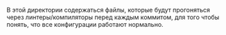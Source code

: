 В этой директории содержаться файлы, которые будут прогоняться через линтеры/компиляторы
перед каждым коммитом, для того чтобы понять, что все конфигурации работают нормально.
